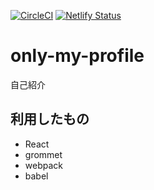 [![CircleCI](https://circleci.com/gh/T00114/only-my-profile.svg?style=svg)](https://circleci.com/gh/T00114/only-my-profile)
[![Netlify Status](https://api.netlify.com/api/v1/badges/9a3ba0cf-cdd4-4e5e-b427-906ee2867d73/deploy-status)](https://app.netlify.com/sites/only-my-profile/deploys)

# only-my-profile

自己紹介

## 利用したもの

- React
- grommet
- webpack
- babel
